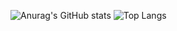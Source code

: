 ![Anurag's GitHub stats](https://github-readme-stats.vercel.app/api?username=UsedTempy&show_icons=true&theme=transparent&title_color=3f4c6b&text_color=606c88&icon_color=FF0000)
![Top Langs](https://github-readme-stats-amber-five-16.vercel.app/api/top-langs/?username=UsedTempy&show_icons=true&theme=transparent&title_color=3f4c6b&text_color=606c88&icon_color=FF0000)
